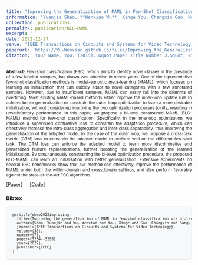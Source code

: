 ```yaml
---
title: "Improving the Generalization of MAML in Few-Shot Classification via Bi-Level Constraint"
information: 'Yuanjie Shao, **Wenxiao Wu**, Xinge You, Changxin Gao, Nong Sang<sup>*</sup>, "Improving the Generalization of MAML in Few-Shot Classification via Bi-Level Constraint", IEEE Transactions on Circuits and Systems for Video Technology, 2022, vol. 33, no. 7, pp. 3284-3295.'
collection: publications
permalink: publication/BLC-MAML
excerpt: ''
date: 2022-12-27
venue: 'IEEE Transactions on Circuits and Systems for Video Technology'
paperurl: 'https://Wu-Wenxiao.github.io/files/Improving_the_Generalization_of_MAML_in_Few-Shot_Classification_via_Bi-Level_Constraint.pdf'
citation: 'Your Name, You. (2015). &quot;Paper Title Number 3.&quot; <i>Journal 1</i>. 1(3).'
---
```

<p style="text-align: justify;font-size: 80%;">
<strong>Abstract:</strong> Few-shot classification (FSC), which aims to identify novel classes in the presence of a few labeled samples, has drawn vast attention in recent years. One of the representative few-shot classification methods is model-agnostic meta-learning (MAML), which focuses on learning an initialization that can quickly adapt to novel categories with a few annotated samples. However, due to insufficient samples, MAML can easily fall into the dilemma of overfitting. Most existing MAML-based methods either improve the inner-loop update rule to achieve better generalization or constrain the outer-loop optimization to learn a more desirable initialization, without considering improving the two optimization processes jointly, resulting in unsatisfactory performance. In this paper, we propose a bi-level constrained MAML (BLC-MAML) method for few-shot classification. Specifically, in the innerloop optimization, we introduce a supervised contrastive loss to constrain the adaptation procedure, which can effectively increase the intra-class aggregation and inter-class separability, thus improving the generalization of the adapted model. In the case of the outer loop, we propose a cross-task metric (CTM) loss to constrain the adapted model to perform well on the different few-shot task. The CTM loss can enforce the adapted model to learn more discriminative and generalized feature representations, further boosting the generalization of the learned initialization. By simultaneously constraining the bi-level optimization procedure, the proposed BLC-MAML can learn an initialization with better generalization. Extensive experiments on several FSC benchmarks show that our method can effectively improve the performance of MAML under both the within-domain and crossdomain settings, and also perform favorably against the state-of-the-art FSC algorithms.
</p>

<div style="display: flex; align-items: center; gap: 20px; font-size: 90%;">
    <a href="https://Wu-Wenxiao.github.io/files/Improving_the_Generalization_of_MAML_in_Few-Shot_Classification_via_Bi-Level_Constraint.pdf">[Paper]</a>
    <a href="#">[Code]</a>
</div>

<strong style="display: block; margin-top: 1.5em; margin-bottom: 0.5em;">Bibtex</strong>
<pre style="background-color: #f6f8fa; border: 1px solid #ddd; padding: 16px; border-radius: 8px; font-size: 70%; overflow-x: auto; margin-top: 0;">
@article{shao2022improving,
  title={Improving the generalization of MAML in few-shot classification via bi-level constraint},
  author={Shao, Yuanjie and Wu, Wenxiao and You, Xinge and Gao, Changxin and Sang, Nong},
  journal={IEEE Transactions on Circuits and Systems for Video Technology},
  volume={33},
  number={7},
  pages={3284--3295},
  year={2022},
  publisher={IEEE}
}
</pre>
